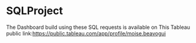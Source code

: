 # SQLProject
The Dashboard build using these SQL requests is available on This Tableau public link:https://public.tableau.com/app/profile/moise.beavogui
